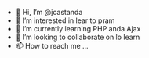 - 👋 Hi, I’m @jcastanda
- 👀 I’m interested in lear to pram
- 🌱 I’m currently learning PHP anda Ajax
- 💞️ I’m looking to collaborate on lo learn
- 📫 How to reach me ...

<!---
jcastanda/jcastanda is a ✨ special ✨ repository because its `README.md` (this file) appears on your GitHub profile.
You can click the Preview link to take a look at your changes.
--->
